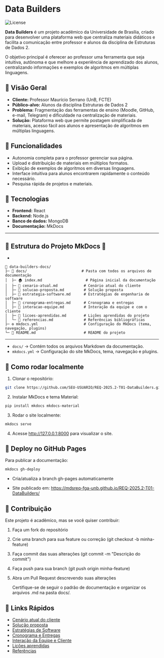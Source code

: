 # Data Builders

![License](https://img.shields.io/badge/license-MIT-green)

**Data Builders** é um projeto acadêmico da Universidade de Brasília, criado para desenvolver uma plataforma web que centraliza materiais didáticos e facilita a comunicação entre professor e alunos da disciplina de Estruturas de Dados 2.

O objetivo principal é oferecer ao professor uma ferramenta que seja intuitiva, autônoma e que melhore a experiência de aprendizado dos alunos, centralizando informações e exemplos de algoritmos em múltiplas linguagens.

## 🔹 Visão Geral

- **Cliente:** Professor Maurício Serrano (UnB, FCTE)  
- **Público-alvo:** Alunos da disciplina Estruturas de Dados 2  
- **Problema:** Fragmentação das ferramentas de ensino (Moodle, GitHub, e-mail, Telegram) e dificuldade na centralização de materiais.  
- **Solução:** Plataforma web que permite postagem simplificada de materiais, acesso fácil aos alunos e apresentação de algoritmos em múltiplas linguagens.

## 🔹 Funcionalidades

- Autonomia completa para o professor gerenciar sua página.  
- Upload e distribuição de materiais em múltiplos formatos.  
- Exibição de exemplos de algoritmos em diversas linguagens.  
- Interface intuitiva para alunos encontrarem rapidamente o conteúdo necessário.  
- Pesquisa rápida de projetos e materiais.

## 🔹 Tecnologias

- **Frontend:** React
- **Backend:** Node.js  
- **Banco de dados:** MongoDB  
- **Documentação:** MkDocs

---

## 🔹 Estrutura do Projeto MkDocs 📂
- 
```text
📁 data-builders-docs/
├─ 📁 docs/                         # Pasta com todos os arquivos de documentação
│  ├─ 🏠 index.md                    # Página inicial da documentação
│  ├─ 📄 cenario-atual.md            # Cenário atual do cliente
│  ├─ 📄 solucao-proposta.md         # Solução proposta
│  ├─ 📄 estrategia-software.md      # Estratégias de engenharia de software
│  ├─ 📄 cronograma-entregas.md      # Cronograma e entregas
│  ├─ 📄 interacao-equipe.md         # Interação da equipe e com o cliente
│  ├─ 📄 licoes-aprendidas.md        # Lições aprendidas do projeto
│  └─ 📄 referencias.md              # Referências bibliográficas
├─ ⚙️ mkdocs.yml                     # Configuração do MkDocs (tema, navegação, plugins)
└─ 📘 README.md                      # README do projeto
```
---

- `docs/` → Contém todos os arquivos Markdown da documentação.  
- `mkdocs.yml` → Configuração do site MkDocs, tema, navegação e plugins.

## 🔹 Como rodar localmente

1. Clonar o repositório:
```bash
git clone https://github.com/SEU-USUARIO/REQ-2025.2-T01-DataBuilders.git
```

2. Instalar MkDocs e tema Material:
```bash
pip install mkdocs mkdocs-material
```

3. Rodar o site localmente:
```bash 
mkdocs serve
```
4. Acesse http://127.0.0.1:8000 para visualizar o site.

## 🔹 Deploy no GitHub Pages

Para publicar a documentação:
```bash
mkdocs gh-deploy
```
- Cria/atualiza a branch gh-pages automaticamente

- Site publicado em: https://mdsreq-fga-unb.github.io/REQ-2025.2-T01-DataBuilders/

## 🔹 Contribuição

Este projeto é acadêmico, mas se você quiser contribuir:

1. Faça um fork do repositório

2. Crie uma branch para sua feature ou correção (git checkout -b minha-feature)

3. Faça commit das suas alterações (git commit -m "Descrição do commit")

4. Faça push para sua branch (git push origin minha-feature)

5. Abra um Pull Request descrevendo suas alterações

    Certifique-se de seguir o padrão de documentação e organizar os arquivos .md na pasta docs/.

## 🔹 Links Rápidos
- [Cenário atual do cliente](visao_produto/cenario.md)
- [Solução proposta](visao_produto/solucao.md)
- [Estratégias de Software](visao_produto/estrategias.md)
- [Cronograma e Entregas](visao_produto/cronograma.md)
- [Interação da Equipe e Cliente](visao_produto/interacao.md)
- [Lições aprendidas](visao_produto/licoes.md)
- [Referências](visao_produto/referencias.md)